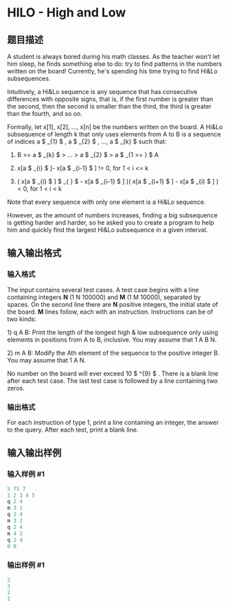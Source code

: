 # HILO - High and Low

## 题目描述

A student is always bored during his math classes. As the teacher won't let him sleep, he finds something else to do: try to find patterns in the numbers written on the board! Currently, he's spending his time trying to find Hi&Lo subsequences.

Intuitively, a Hi&Lo sequence is any sequence that has consecutive differences with opposite signs, that is, if the first number is greater than the second, then the second is smaller than the third, the third is greater than the fourth, and so on.

Formally, let x\[1\], x\[2\], ..., x\[n\] be the numbers written on the board. A Hi&Lo subsequence of length k that only uses elements from A to B is a sequence of indices a $ _{1} $ , a $ _{2} $ , ..., a $ _{k} $ such that:

1. B >= a $ _{k} $ > ... > a $ _{2} $ > a $ _{1 >=&nbsp;} $ A

2. x\[a $ _{i} $ \]- x\[a $ _{i-1} $ \] != 0, for 1 < i <= k

3. ( x\[a $ _{i} $ \] $ _{&nbsp;} $ - x\[a $ _{i-1} $ \] )( x\[a $ _{i+1} $ \] - x\[a $ _{i} $ \] ) < 0, for 1 < i < k

Note that every sequence with only one element is a Hi&Lo sequence.

However, as the amount of numbers increases, finding a big subsequence is getting harder and harder, so he asked you to create a program to help him and quickly find the largest Hi&Lo subsequence in a given interval.

## 输入输出格式

### 输入格式

The input contains several test cases. A test case begins with a line containing integers **N** (1 N 100000) and **M** (1 M 10000), separated by spaces. On the second line there are **N** positive integers, the initial state of the board. **M** lines follow, each with an instruction. Instructions can be of two kinds:

1\) q A B: Print the length of the longest high & low subsequence only using elements in positions from A to B, inclusive. You may assume that 1 A B N.

2\) m A B: Modify the Ath element of the sequence to the positive integer B. You may assume that 1 A N.

No number on the board will ever exceed 10 $ ^{9} $ . There is a blank line after each test case. The last test case is followed by a line containing two zeros.

### 输出格式

For each instruction of type 1, print a line containing an integer, the answer to the query. After each test, print a blank line.

## 输入输出样例

### 输入样例 #1

```cpp
5 75 7
1 2 3 4 5
q 2 4
m 3 1
q 2 4
m 3 2
q 2 4
m 4 2
q 2 4
0 0
```


### 输出样例 #1

```cpp
2
3
2
1
```


